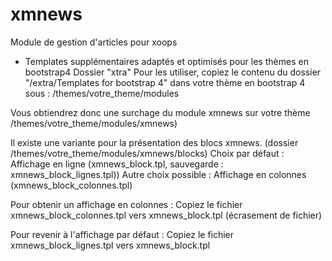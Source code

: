 # xmnews
Module de gestion d'articles pour xoops

- Templates supplémentaires adaptés et optimisés pour les thèmes en bootstrap4
Dossier "xtra"
Pour les utiliser, copiez le contenu du dossier "/extra/Templates for bootstrap 4" dans votre thème en bootstrap 4 sous :
/themes/votre_theme/modules

Vous obtiendrez donc une surchage du module xmnews sur votre thème /themes/votre_theme/modules/xmnews)

Il existe une variante pour la présentation des blocs xmnews. (dossier /themes/votre_theme/modules/xmnews/blocks)
Choix par défaut : 
Affichage en ligne (xmnews_block.tpl, sauvegarde : xmnews_block_lignes.tpl))
Autre choix possible : 
Affichage en colonnes (xmnews_block_colonnes.tpl)

Pour obtenir un affichage en colonnes : 
Copiez le fichier xmnews_block_colonnes.tpl vers xmnews_block.tpl (écrasement de fichier)

Pour revenir à l'affichage par défaut : 
Copiez le fichier xmnews_block_lignes.tpl vers xmnews_block.tpl

